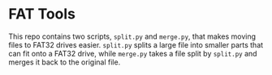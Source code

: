 # FAT Tools

This repo contains two scripts, `split.py` and `merge.py`, that makes moving 
files to FAT32 drives easier. `split.py` splits a large file into smaller parts 
that can fit onto a FAT32 drive, while `merge.py` takes a file split by 
`split.py` and merges it back to the original file.
